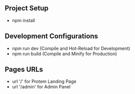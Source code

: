 ## Project Setup
- npm install
## Development Configurations
- npm run dev (Compile and Hot-Reload for Development)
- npm run build (Compile and Minify for Production)

## Pages URLs
- url '/' for Protem Landing Page
- url '/admin' for Admin Panel